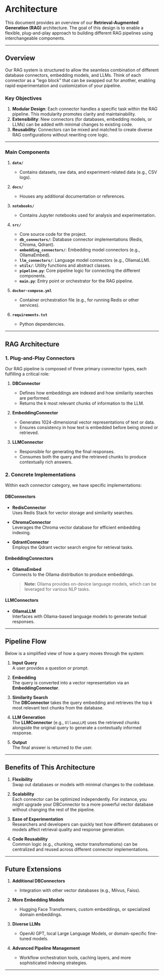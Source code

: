 # Architecture

This document provides an overview of our **Retrieval-Augmented Generation (RAG)** architecture. The goal of this design is to enable a flexible, plug-and-play approach to building different RAG pipelines using interchangeable components.

---

## Overview

Our RAG system is structured to allow the seamless combination of different database connectors, embedding models, and LLMs. Think of each connector as a "lego block" that can be swapped out for another, enabling rapid experimentation and customization of your pipeline.

### Key Objectives

1. **Modular Design**: Each connector handles a specific task within the RAG pipeline. This modularity promotes clarity and maintainability.
2. **Extensibility**: New connectors (for databases, embedding models, or LLMs) can be added with minimal changes to existing code.
3. **Reusability**: Connectors can be mixed and matched to create diverse RAG configurations without rewriting core logic.

---


### Main Components

1. **`data/`**  
   - Contains datasets, raw data, and experiment-related data (e.g., CSV logs).

2. **`docs/`**  
   - Houses any additional documentation or references.

3. **`notebooks/`**  
   - Contains Jupyter notebooks used for analysis and experimentation.

4. **`src/`**  
   - Core source code for the project.
   - **`db_connectors/`**: Database connector implementations (Redis, Chroma, Qdrant).
   - **`embedding_connectors/`**: Embedding model connectors (e.g., OllamaEmbed).
   - **`llm_connectors/`**: Language model connectors (e.g., OllamaLLM).
   - **`utils/`**: Utility functions and abstract classes.
   - **`pipeline.py`**: Core pipeline logic for connecting the different components.
   - **`main.py`**: Entry point or orchestrator for the RAG pipeline.

5. **`docker-compose.yml`**  
   - Container orchestration file (e.g., for running Redis or other services).

6. **`requirements.txt`**  
   - Python dependencies.

---

## RAG Architecture

### 1. Plug-and-Play Connectors

Our RAG pipeline is composed of three primary connector types, each fulfilling a critical role:

1. **DBConnector**  
   - Defines how embeddings are indexed and how similarity searches are performed.  
   - Returns the *k* most relevant chunks of information to the LLM.

2. **EmbeddingConnector**  
   - Generates 1024-dimensional vector representations of text or data.
   - Ensures consistency in how text is embedded before being stored or retrieved.

3. **LLMConnector**  
   - Responsible for generating the final responses.
   - Consumes both the query and the retrieved chunks to produce contextually rich answers.

### 2. Concrete Implementations

Within each connector category, we have specific implementations:

#### DBConnectors
- **RedisConnector**  
  Uses Redis Stack for vector storage and similarity searches.

- **ChromaConnector**  
  Leverages the Chroma vector database for efficient embedding indexing.

- **QdrantConnector**  
  Employs the Qdrant vector search engine for retrieval tasks.

#### EmbeddingConnectors
- **OllamaEmbed**  
  Connects to the Ollama distribution to produce embeddings.  
  > **Note:** Ollama provides on-device language models, which can be leveraged for various NLP tasks.

#### LLMConnectors
- **OllamaLLM**  
  Interfaces with Ollama-based language models to generate textual responses.

---

## Pipeline Flow

Below is a simplified view of how a query moves through the system:

1. **Input Query**  
   A user provides a question or prompt.

2. **Embedding**  
   The query is converted into a vector representation via an **EmbeddingConnector**.

3. **Similarity Search**  
   The **DBConnector** takes the query embedding and retrieves the top *k* most relevant text chunks from the database.

4. **LLM Generation**  
   The **LLMConnector** (e.g., `OllamaLLM`) uses the retrieved chunks alongside the original query to generate a contextually informed response.

5. **Output**  
   The final answer is returned to the user.

---

## Benefits of This Architecture

1. **Flexibility**  
   Swap out databases or models with minimal changes to the codebase.

2. **Scalability**  
   Each connector can be optimized independently. For instance, you might upgrade your DBConnector to a more powerful vector database without changing the rest of the pipeline.

3. **Ease of Experimentation**  
   Researchers and developers can quickly test how different databases or models affect retrieval quality and response generation.

4. **Code Reusability**  
   Common logic (e.g., chunking, vector transformations) can be centralized and reused across different connector implementations.

---

## Future Extensions

1. **Additional DBConnectors**  
   - Integration with other vector databases (e.g., Milvus, Faiss).

2. **More Embedding Models**  
   - Hugging Face Transformers, custom embeddings, or specialized domain embeddings.

3. **Diverse LLMs**  
   - OpenAI GPT, local Large Language Models, or domain-specific fine-tuned models.

4. **Advanced Pipeline Management**  
   - Workflow orchestration tools, caching layers, and more sophisticated indexing strategies.

---
